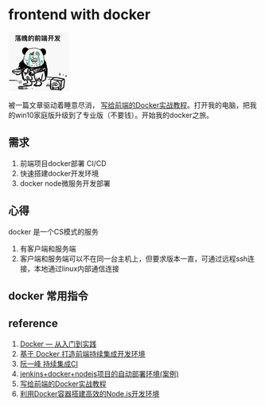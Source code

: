 # frontend with docker
![落魄的前端开发](./assets/frontend.png)
<!-- ![jquery](./assets/jq.jpg) -->
被一篇文章驱动着睡意尽消， [写给前端的Docker实战教程](https://zhuanlan.zhihu.com/p/83309276)。打开我的电脑，把我的win10家庭版升级到了专业版（不要钱）。开始我的docker之旅。
## 需求
1. 前端项目docker部署 CI/CD
2. 快速搭建docker开发环境
3. docker node微服务开发部署 
## 心得
docker 是一个CS模式的服务
1. 有客户端和服务端
2. 客户端和服务端可以不在同一台主机上，但要求版本一直，可通过远程ssh连接，本地通过linux内部通信连接
## docker 常用指令

## reference
1. [Docker — 从入门到实践](https://docker_practice.gitee.io/image/list.html)
2. [基于 Docker 打造前端持续集成开发环境](https://zhuanlan.zhihu.com/p/37961402)
3. [阮一峰 持续集成CI](http://www.ruanyifeng.com/blog/2015/09/continuous-integration.html)
4. [jenkins+docker+nodejs项目的自动部署环境(案例)](https://blog.csdn.net/swebin/article/details/70167944)
5. [写给前端的Docker实战教程](https://zhuanlan.zhihu.com/p/83309276)
6. [利用Docker容器搭建高效的Node.js开发环境](https://www.imooc.com/article/19840)